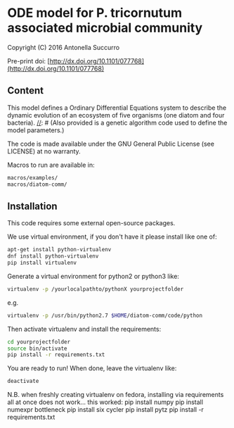 # ODE model for P. tricornutum associated microbial community

Copyright (C) 2016 Antonella Succurro

Pre-print doi: [http://dx.doi.org/10.1101/077768](http://dx.doi.org/10.1101/077768)


## Content

This model defines a Ordinary Differential Equations system to describe the dynamic
evolution of an ecosystem of five organisms (one diatom and four bacteria). 
[//]: # (Also provided is a genetic algorithm code used to define the model parameters.)

The code is made available under the GNU General Public License (see LICENSE) at no warranty.

Macros to run are available in:

```bash
macros/examples/
macros/diatom-comm/
```

[//]: # (Code documentation is available in:)


## Installation

This code requires some external open-source packages.

We use virtual environment, if you don't have it please install like one of:

```bash
apt-get install python-virtualenv
dnf install python-virtualenv
pip install virtualenv
```

Generate a virtual environment for python2 or python3 like:

```bash
virtualenv -p /yourlocalpathto/pythonX yourprojectfolder
```

e.g.

```bash
virtualenv -p /usr/bin/python2.7 $HOME/diatom-comm/code/python
```


Then activate virtualenv and install the requirements:

```bash
cd yourprojectfolder
source bin/activate
pip install -r requirements.txt
```

You are ready to run! When done, leave the virtualenv like:

```bash
deactivate
```

N.B. when freshly creating virtualenv on fedora, installing via requirements all at once does not work... this worked:
pip install numpy
pip install numexpr bottleneck
pip install six cycler
pip install pytz
pip install -r requirements.txt

